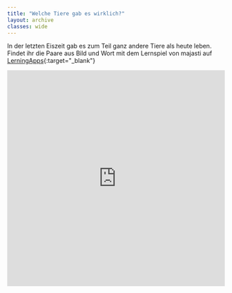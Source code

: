 ```yaml
---
title: "Welche Tiere gab es wirklich?"
layout: archive
classes: wide
---
```


In der letzten Eiszeit gab es zum Teil ganz andere Tiere als heute leben. Findet ihr die Paare aus Bild und Wort mit dem Lernspiel von majasti auf [LerningApps](https://learningapps.org/){:target="_blank"}

<iframe src="https://learningapps.org/watch?app=4425979" style="border:0px;width:100%;height:500px" allowfullscreen="true" webkitallowfullscreen="true" mozallowfullscreen="true"></iframe>
